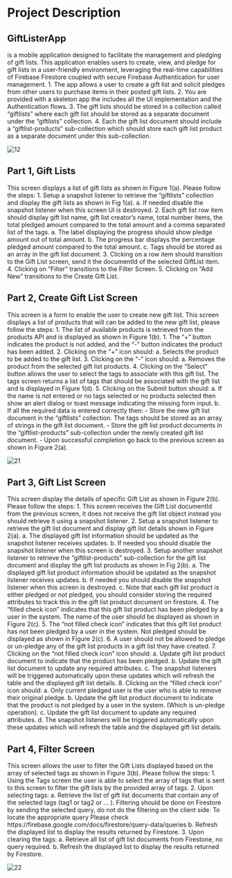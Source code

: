<h1><b1>Project Description</b1></h1>
<h2><b1>GiftListerApp</b1></h2> is a mobile application designed to facilitate the management and pledging of gift lists. This application enables users to create, view, and pledge for gift lists in a user-friendly environment, leveraging the real-time capabilities of Firebase Firestore coupled with secure Firebase Authentication for user management.
1. The app allows a user to create a gift list and solicit pledges from other users to
purchase items in their posted gift lists.
2. You are provided with a skeleton app the includes all the UI implementation and the
Authentication flows.
3. The gift lists should be stored in a collection called “giftlists” where each gift list
should be stored as a separate document under the “giftlists” collection.
4. Each the gift list document should include a “giftlist-products” sub-collection which
should store each gift list product as a separate document under this sub-collection.

![12](https://github.com/ashvinibalte/GiftListerApp/assets/125997432/16666763-e022-4b6f-9cb9-0f3ba1949884)


<h2><b1>Part 1, Gift Lists</b1></h2>
This screen displays a list of gift lists as shown in Figure 1(a). Please follow the steps:
1. Setup a snapshot listener to retrieve the “giftlists” collection and display the gift lists as shown in Fig 1(a).
a. If needed disable the snapshot listener when this screen UI is destroyed.
2. Each gift list row item should display gift list name, gift list creator’s name, total number items, the total pledged amount compared to the total amount and a comma separated list of the tags.
a. The label displaying the progress should show pledge amount out of total amount.
b. The progress bar displays the percentage pledged amount compared to the total amount.
c. Tags should be stored as an array in the gift list document.
3. Clicking on a row item should transition to the Gift List screen, send it the documentId
of the selected GiftList item.
4. Clicking on “Filter” transitions to the Filter Screen.
5. Clicking on “Add New” transitions to the Create Gift List.

<h2><b1> Part 2, Create Gift List Screen</b1></h2>
This screen is a form to enable the user to create new gift list. This screen displays a list
of products that will can be added to the new gift list, please follow the steps:
1. The list of available products is retrieved from the products API and is displayed as
shown in Figure 1(b).
1. The “+” button indicates the product is not added, and the “-” button indicates the
product has been added.
2. Clicking on the “+” icon should:
a. Selects the product to be added to the gift list.
3. Clicking on the “-” icon should:
a. Removes the product from the selected gift list products.
4. Clicking on the “Select” button allows the user to select the tags to associate with
this gift list. The tags screen returns a list of tags that should be associated with the
gift list and is displayed in Figure 1(d).
5. Clicking on the Submit button should:
a. If the name is not entered or no tags selected or no products selected then show
an alert dialog or toast message indicating the missing form input.
b. If all the required data is entered correctly then:
- Store the new gift list document in the “giftlists” collection. The tags should be
stored as an array of strings in the gift list document.
- Store the gift list product documents in the “giftlist-products” sub-collection
under the newly created gift list document.
- Upon successful completion go back to the previous screen as shown in
Figure 2(a).

![21](https://github.com/ashvinibalte/GiftListerApp/assets/125997432/98ee7668-74aa-443c-987a-d5dd19996e96)

<h2><b1>Part 3, Gift List Screen</b1></h2>
This screen display the details of specific Gift List as shown in Figure 2(b). Please follow
the steps:
1. This screen receives the Gift List documentId from the previous screen, it does not
receive the gift list object instead you should retrieve it using a snapshot listener.
2. Setup a snapshot listener to retrieve the gift list document and display gift list details
shown in Figure 2(a).
a. The displayed gift list information should be updated as the snapshot listener
receives updates.
b. If needed you should disable the snapshot listener when this screen is destroyed.
3. Setup another snapshot listener to retrieve the “giftlist-products” sub-collection for the
gift list document and display the gift list products as shown in Fig 2(b).
a. The displayed gift list product information should be updated as the snapshot
listener receives updates.
b. If needed you should disable the snapshot listener when this screen is destroyed.
c. Note that each gift list product is either pledged or not pledged, you should
consider storing the required attributes to track this in the gift list product
document on firestore.
4. The “filled check icon” indicates that this gift list product has been pledged by a user
in the system. The name of the user should be displayed as shown in Figure 2(c).
5. The “not filled check icon” indicates that this gift list product has not been pledged by
a user in the system. Not pledged should be displayed as shown in Figure 2(c).
6. A user should not be allowed to pledge or un-pledge any of the gift list
products in a gift list they have created.
7. Clicking on the “not filled check icon” icon should:
a. Update gift list product document to indicate that the product has been pledged.
b. Update the gift list document to update any required attributes.
c. The snapshot listeners will be triggered automatically upon these updates which
will refresh the table and the displayed gift list details.
8. Clicking on the “filled check icon” icon should:
a. Only current pledged user is the user who is able to remove their original pledge.
b. Update the gift list product document to indicate that the product is not pledged by
a user in the system. (Which is un-pledge operation).
c. Update the gift list document to update any required attributes.
d. The snapshot listeners will be triggered automatically upon these updates which
will refresh the table and the displayed gift list details.

<h2><b1>Part 4, Filter Screen</b1></h2>
This screen allows the user to filter the Gift Lists displayed based on the array of
selected tags as shown in Figure 3(b). Please follow the steps:
1. Using the Tags screen the user is able to select the array of tags that is sent to this
screen to filter the gift lists by the provided array of tags.
2. Upon selecting tags:
a. Retrieve the list of gift list documents that contain any of the selected tags (tag1 or
tag2 or … ). Filtering should be done on Firestore by sending the selected query,
do not do the filtering on the client side. To locate the appropriate query Please
check https://firebase.google.com/docs/firestore/query-data/queries
b. Refresh the displayed list to display the results returned by Firestore.
3. Upon clearing the tags:
a. Retrieve all list of gift list documents from Firestone, no query required.
b. Refresh the displayed list to display the results returned by Firestore.

![22](https://github.com/ashvinibalte/GiftListerApp/assets/125997432/6b3f59f8-e27d-4b65-8b81-681138c16b9e)

